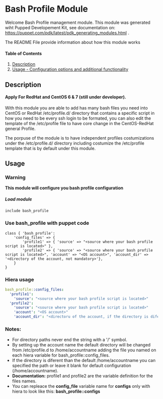 
# Bash Profile Module

Welcome Bash Profile management module. 
This module was generated wiht Pupped Developement Kit, see documentation on: https://puppet.com/pdk/latest/pdk_generating_modules.html .

The README File provide information about how this module works

#### Table of Contents

1. [Description](#description)
2. [Usage - Configuration options and additional functionality](#usage)

## Description

#### Apply For RedHat and CentOS 6 & 7 (still under developer).

With this module you are able to add has many bash files you need into CentOS or RedHat /etc/profile.d/ directory that contains a specific script in how you need to be every ssh login to be formated, you can also edit the template of the /etc/profile file to have core change in the CentOS-RedHat general Profile.

The porpuse of the module is to have independent profiles costumizations under the /etc/profile.d/ directory including costumize the /etc/profile template that is by default under this module.

## Usage

### Warning
**This module will configure you bash profile configuration**

##### Load module
```puppet
include bash_profile
```
### Use bash_profile with puppet code

```puppet
class { 'bash_profile':
	'config_files' => {
		'profile1' => { 'source' => "<source where your bash profile script is located>" },
		'profile2' => { 'source' => "<source where your bash profile script is located>", 'account' => "<OS account>", 'account_dir' => '<directory of the account, not mandatory>'},
	}
}
```
### Hiera usage
```yaml
bash_profile::config_files:
  'profile1': 
    'source': "<source where your bash profile script is located>"
  'profile2':
    'source': "<source where your bash profile script is located>"
    'account': "<OS account>"
    'account_dir': "<directoru of the account, if the directory is diferent than /home/accountname>"
```
### Notes:
* For directory paths never end the string with a '/' symbol.
* By setting up the account name the default directory will be changed from /etc/profile.d to /home/accountname adding the file you named on each hiera variable for bash_profile::config_files.
* If the directory is diferent than the default /home/accountname you can specified the path or leave it blank for default configuration (/home/accountname).
* **Documentation:** profile1 and profile2 are the variable definition for the files names.
* You can repleace the **config_file** variable name for **configs** only with hiera to look like this: **bash_profile::configs**